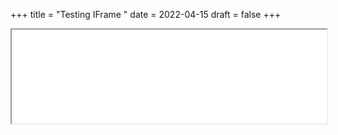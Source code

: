 +++
title = "Testing IFrame "
date = 2022-04-15
draft = false
+++

<iframe width="100%" height="150" name="iframe" src="./european-gas-imports.html"></iframe>